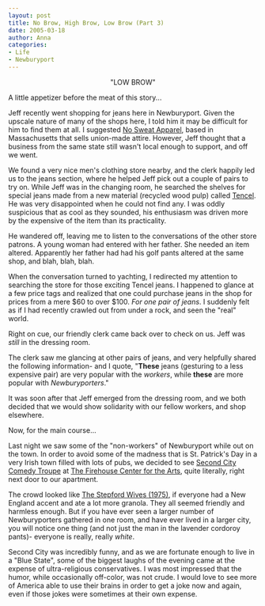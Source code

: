 ```yaml
---
layout: post
title: No Brow, High Brow, Low Brow (Part 3)
date: 2005-03-18
author: Anna
categories:
- Life
- Newburyport
---
```


<center>"LOW BROW"</center>

A little appetizer before the meat of this story...

Jeff recently went shopping for jeans here in Newburyport. Given the upscale nature of many of the shops here, I told him it may be difficult for him to find them at all. I suggested <a href="http://www.nosweatapparel.com">No Sweat Apparel</a>, based in Massachusetts that sells union-made attire. However, Jeff thought that a business from the same state still wasn't local enough to support, and off we went.

We found a very nice men's clothing store nearby, and the clerk happily led us to the jeans section, where he helped Jeff pick out a couple of pairs to try on. While Jeff was in the changing room, he searched the shelves for special jeans made from a new material (recycled wood pulp) called <a href="http://www.newfibers.com/">Tencel</a>. He was very disappointed when he could not find any. I was oddly suspicious that as cool as they sounded, his enthusiasm was driven more by the expensive of the item than its practicality.

He wandered off, leaving me to listen to the conversations of the other store patrons. A young woman had entered with her father. She needed an item altered. Apparently her father had had his golf pants altered at the same shop, and blah, blah, blah. 

When the conversation turned to yachting, I redirected my attention to searching the store for those exciting Tencel jeans. I happened to glance at a few price tags and realized that one could purchase jeans in the shop for prices from a mere $60 to over $100. <i>For one pair of jeans</i>. I suddenly felt as if I had recently crawled out from under a rock, and seen the "real" world.

Right on cue, our friendly clerk came back over to check on us. Jeff was <i>still</i> in the dressing room.

The clerk saw me glancing at other pairs of jeans, and very helpfully shared the following information- and I quote, "<b>These</b> jeans (gesturing to a less expensive pair) are very popular with the <i>workers</i>, while <b>these</b> are more popular with <i>Newburyporters</i>."

It was soon after that Jeff emerged from the dressing room, and we both decided that we would show solidarity with our fellow workers, and shop elsewhere.

Now, for the main course...

Last night we saw some of the "non-workers" of Newburyport while out on the town. In order to avoid some of the madness that is St. Patrick's Day in a very Irish town filled with lots of pubs, we decided to see <a href="http://www.secondcity.com">Second City Comedy Troupe</a> at <a href="http://www.firehousecenter.com/">The Firehouse Center for the Arts</a>, quite literally, right next door to our apartment.

The crowd looked like <a href="http://www.imdb.com/title/tt0073747/">The Stepford Wives (1975)</a>, if everyone had a New England accent and ate a lot more granola. They all seemed friendly and harmless enough. But if you have ever seen a larger number of Newburyporters gathered in one room, and have ever lived in a larger city, you will notice one thing (and not just the man in the lavender cordoroy pants)- everyone is really, really <i>white</i>.

Second City was incredibly funny, and as we are fortunate enough to live in a "Blue State", some of the biggest laughs of the evening came at the expense of ultra-religious conservatives. I was most impressed that the humor, while occasionally off-color, was not crude. I would love to see more of America able to use their brains in order to get a joke now and again, even if those jokes were sometimes at their own expense.